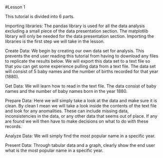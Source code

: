 #Lesson 1

This tutorial is divided into 6 parts.

Importing libraries: The pandas library is used for all the data analysis excluding a small piece of the data presentation section. The matplotlib library will only be needed for the data presentation section. Importing the libraries is the first step we will take in the lesson.

Create Data: We begin by creating our own data set for analysis. This prevents the end user reading this tutorial from having to download any files to replicate the results below. We will export this data set to a text file so that you can get some experience pulling data from a text file. The data set will consist of 5 baby names and the number of births recorded for that year (1880).

Get Data: We will learn how to read in the text file. The data consist of baby names and the number of baby names born in the year 1880.

Prepare Data: Here we will simply take a look at the data and make sure it is clean. By clean I mean we will take a look inside the contents of the text file and look for any anomalities. These can include missing data, inconsistencies in the data, or any other data that seems out of place. If any are found we will then have to make decisions on what to do with these records.

Analyze Data: We will simply find the most popular name in a specific year.

Present Data: Through tabular data and a graph, clearly show the end user what is the most popular name in a specific year.

